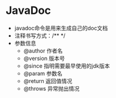 # JavaDoc

- javadoc命令是用来生成自己的doc文档
- 注释书写方式：/**    */
- 参数信息
  - @author 作者名
  - @version 版本号
  - @since 指明需要最早使用的jdk版本
  - @param 参数名
  - @return 返回值情况
  - @throws 异常抛出情况